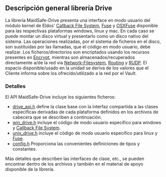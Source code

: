 ## Descripción general librería Drive

La librería MaidSafe-Drive presenta una interface en modo usuario del módulo kernel de Eldos' [Callback File System](https://www.eldos.com/cbfs/), [Fuse](http://fuse.sourceforge.net/) y [OSXFuse](http://osxfuse.github.io/) disponible para las respectivas plataformas windows, linux y mac. En cada caso se puede montar un disco virtual y presentarlo como un disco nativo del sistema. Las operaciones realizadas, por el sistema de ficheros en el disco, son sustituidas por las llamadas, que el código en modo usuario, debe realizar. Los ficheros/directorios son encriptados usando los recursos presentes en [Encrypt](https://github.com/maidsafe/MaidSafe-Encrypt/wiki), mientras son almacenados/recuperados directamente a/de la red via [Network-Filesystem](https://github.com/maidsafe/MaidSafe-Network-Filesystem/wiki), [Routing](https://github.com/maidsafe/MaidSafe-Routing/wiki) y [RUDP](https://github.com/maidsafe/MaidSafe-RUDP/wiki). El espacio disponible/usado en la unidad se deriva de los valores que el Cliente informa sobre los ofrecido/utilizado a la red por el Vault.

### Detalles

El API MaidSafe-Drive incluye los siguientes ficheros:

* [drive_api.h](https://github.com/maidsafe/MaidSafe-Drive/blob/master/include/maidsafe/drive/drive_api.h) define la clase base con la interfaz compartida a las clases específicas derivadas de cada plataforma definidos en los archivos de cabecera que se describen a continuación.
* [win_drive.h](https://github.com/maidsafe/MaidSafe-Drive/blob/master/include/maidsafe/drive/win_drive.h) incluye el código de modo usuario específico para windows y [Callback File System](https://www.eldos.com/cbfs/).
* [unix_drive.h](https://github.com/maidsafe/MaidSafe-Drive/blob/master/include/maidsafe/drive/unix_drive.h) incluye el código de modo usuario específico para linux y [Fuse](http://fuse.sourceforge.net/).
* [config.h](https://github.com/maidsafe/MaidSafe-Drive/blob/master/include/maidsafe/drive/config.h) Proporciona las convenientes definiciones de tipos y constantes.

Más detalles que describen las interfaces de clase, etc., se pueden encontrar dentro de los archivos y también en el material de apoyo disponible de la librería.





